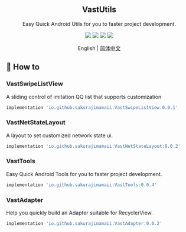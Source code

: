 <h2 align="center">VastUtils</h2>

<p align="center">Easy Quick Android Utils for you to faster project development.</p>
</p>

<p align="center">
<img src="https://img.shields.io/badge/compile%20sdk%20version-31-blue"/>
<img src="https://img.shields.io/badge/min%20sdk%20version-23-yellowgreen"/>
<img src="https://img.shields.io/badge/target%20sdk%20version-31-orange"/>
<img src="https://img.shields.io/badge/jdk%20version-11-%2300b894"/>
</p>

<div align="center">English | <a href="https://github.com/SakurajimaMaii/VastUtils/blob/master/README_CN.md">简体中文</a></div>

## 🚀 How to

### VastSwipeListView

A sliding control of imitation QQ list that supports customization

```gradle
implementation 'io.github.sakurajimamaii:VastSwipeListView:0.0.1'
```

### VastNetStateLayout

A layout to set customized network state ui.

```gradle
implementation 'io.github.sakurajimamaii:VastNetStateLayout:0.0.2'
```

### VastTools

Easy Quick Android Tools for you to faster project development.

```gradle
implementation 'io.github.sakurajimamaii:VastTools:0.0.4'
```

### VastAdapter

Help you quickly build an Adapter suitable for RecyclerView.

```gradle
implementation 'io.github.sakurajimamaii:VastAdapter:0.0.2'
```
